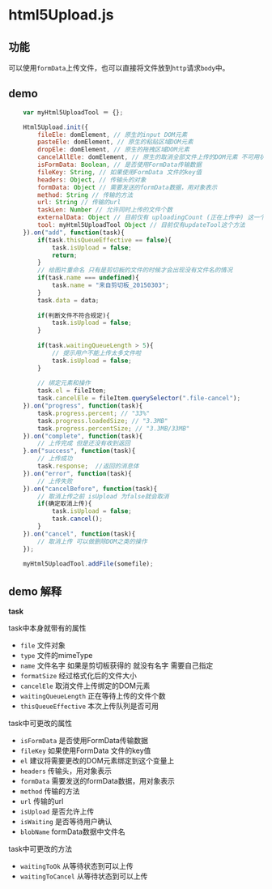 # html5Upload.js

## 功能

可以使用`formData`上传文件，也可以直接将文件放到`http`请求`body`中。

## demo

```javascript
    var myHtml5UploadTool ＝ {};

    Html5Upload.init({
        fileEle: domElement, // 原生的input DOM元素
        pasteEle: domElement, // 原生的粘贴区域DOM元素
        dropEle: domElement, // 原生的拖拽区域DOM元素
        cancelAllEle: domElement, // 原生的取消全部文件上传的DOM元素 不可用状态！！！
        isFormData: Boolean, // 是否使用FormData传输数据
        fileKey: String, // 如果使用FormData 文件的key值
        headers: Object, // 传输头的对象
        formData: Object // 需要发送的formData数据，用对象表示
        method: String // 传输的方法
        url: String // 传输的url
        taskLen: Number // 允许同时上传的文件个数
        externalData: Object // 目前仅有 uploadingCount (正在上传中) 这一个属性
        tool: myHtml5UploadTool Object // 目前仅有updateTool这个方法
    }).on("add", function(task){
        if(task.thisQueueEffective == false){
            task.isUpload = false;
            return;
        }
        // 给图片重命名 只有是剪切板的文件的时候才会出现没有文件名的情况
        if(task.name === undefined){
            task.name = "来自剪切板_20150303";
        }
        task.data = data;
        
        if(判断文件不符合规定){
            task.isUpload = false;
        }
    
        if(task.waitingQueueLength > 5){
            // 提示用户不能上传太多文件啦
            task.isUpload = false;
        }
    
        // 绑定元素和操作
        task.el = fileItem;
        task.cancelEle = fileItem.querySelector(".file-cancel");
    }).on("progress", function(task){
        task.progress.percent; // "33%"
        task.progress.loadedSize; // "3.3MB"
        task.progress.percentSize; // "3.3MB/33MB"
    }).on("complete", function(task){
        // 上传完成 但是还没有收到返回
    }.on("success", function(task){
        // 上传成功
        task.response;  //返回的消息体
    }).on("error", function(task){
        // 上传失败
    }).on("cancelBefore", function(task){
        // 取消上传之前 isUpload 为false就会取消
        if(确定取消上传){
            task.isUpload = false;
            task.cancel();
        }
    }).on("cancel", function(task){
        // 取消上传 可以做删除DOM之类的操作
    });
    
    myHtml5UploadTool.addFile(somefile);
```
## demo 解释

**task**

task中本身就带有的属性

- `file` 文件对象
- `type` 文件的mimeType
- `name` 文件名字 如果是剪切板获得的 就没有名字 需要自己指定
- `formatSize` 经过格式化后的文件大小
- `cancelEle` 取消文件上传绑定的DOM元素
- `waitingQueueLength` 正在等待上传的文件个数
- `thisQueueEffective` 本次上传队列是否可用

task中可更改的属性

- `isFormData` 是否使用FormData传输数据
- `fileKey` 如果使用FormData 文件的key值
- `el` 建议将需要更改的DOM元素绑定到这个变量上
- `headers` 传输头，用对象表示
- `formData` 需要发送的formData数据，用对象表示
- `method` 传输的方法
- `url` 传输的url
- `isUpload` 是否允许上传
- `isWaiting` 是否等待用户确认
- `blobName` formData数据中文件名

task中可更改的方法
- `waitingToOk` 从等待状态到可以上传
- `waitingToCancel` 从等待状态到可以上传